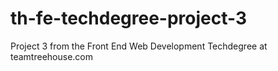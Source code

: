 # th-fe-techdegree-project-3
Project 3 from the Front End Web Development Techdegree at teamtreehouse.com
